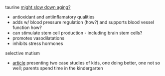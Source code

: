 


taurine [might slow down aging?](https://www.cnbc.com/2023/10/27/longevity-doctor-says-this-is-the-no-1-supplement-he-takes-every-day-to-slow-down-aging.html) 
- antioxidant and antiinflamatory qualities
- adds w/ blood pressure regulation (how?) and supports blood vessel function how?
- can stimulate stem cell production - including brain stem cells?
- promotes vasodilatations
- inhibits stress hormones


selective mutism
- [article](https://www.todaysparent.com/kids/kids-health/what-to-do-when-your-child-wont-speak-2/) presenting two case studies of kids, one doing better, one not so well; parents spend time in the kindergarten 